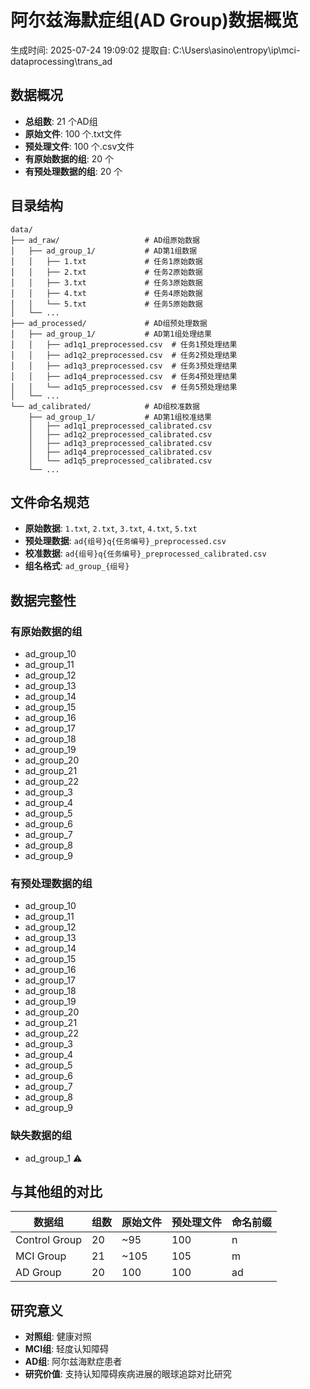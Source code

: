 # 阿尔兹海默症组(AD Group)数据概览
生成时间: 2025-07-24 19:09:02
提取自: C:\Users\asino\entropy\ip\mci-dataprocessing\trans_ad

## 数据概况
- **总组数**: 21 个AD组
- **原始文件**: 100 个.txt文件
- **预处理文件**: 100 个.csv文件
- **有原始数据的组**: 20 个
- **有预处理数据的组**: 20 个

## 目录结构
```
data/
├── ad_raw/                   # AD组原始数据
│   ├── ad_group_1/           # AD第1组数据
│   │   ├── 1.txt             # 任务1原始数据
│   │   ├── 2.txt             # 任务2原始数据
│   │   ├── 3.txt             # 任务3原始数据
│   │   ├── 4.txt             # 任务4原始数据
│   │   └── 5.txt             # 任务5原始数据
│   └── ...
├── ad_processed/             # AD组预处理数据
│   ├── ad_group_1/           # AD第1组处理结果
│   │   ├── ad1q1_preprocessed.csv  # 任务1预处理结果
│   │   ├── ad1q2_preprocessed.csv  # 任务2预处理结果
│   │   ├── ad1q3_preprocessed.csv  # 任务3预处理结果
│   │   ├── ad1q4_preprocessed.csv  # 任务4预处理结果
│   │   └── ad1q5_preprocessed.csv  # 任务5预处理结果
│   └── ...
└── ad_calibrated/            # AD组校准数据
    ├── ad_group_1/           # AD第1组校准结果
    │   ├── ad1q1_preprocessed_calibrated.csv
    │   ├── ad1q2_preprocessed_calibrated.csv
    │   ├── ad1q3_preprocessed_calibrated.csv
    │   ├── ad1q4_preprocessed_calibrated.csv
    │   └── ad1q5_preprocessed_calibrated.csv
    └── ...
```

## 文件命名规范
- **原始数据**: `1.txt`, `2.txt`, `3.txt`, `4.txt`, `5.txt`
- **预处理数据**: `ad{组号}q{任务编号}_preprocessed.csv`
- **校准数据**: `ad{组号}q{任务编号}_preprocessed_calibrated.csv`
- **组名格式**: `ad_group_{组号}`

## 数据完整性
### 有原始数据的组
- ad_group_10
- ad_group_11
- ad_group_12
- ad_group_13
- ad_group_14
- ad_group_15
- ad_group_16
- ad_group_17
- ad_group_18
- ad_group_19
- ad_group_20
- ad_group_21
- ad_group_22
- ad_group_3
- ad_group_4
- ad_group_5
- ad_group_6
- ad_group_7
- ad_group_8
- ad_group_9

### 有预处理数据的组
- ad_group_10
- ad_group_11
- ad_group_12
- ad_group_13
- ad_group_14
- ad_group_15
- ad_group_16
- ad_group_17
- ad_group_18
- ad_group_19
- ad_group_20
- ad_group_21
- ad_group_22
- ad_group_3
- ad_group_4
- ad_group_5
- ad_group_6
- ad_group_7
- ad_group_8
- ad_group_9

### 缺失数据的组
- ad_group_1 ⚠️

## 与其他组的对比
| 数据组 | 组数 | 原始文件 | 预处理文件 | 命名前缀 |
|--------|------|----------|------------|----------|
| Control Group | 20 | ~95 | 100 | n | 
| MCI Group | 21 | ~105 | 105 | m |
| AD Group | 20 | 100 | 100 | ad |

## 研究意义
- **对照组**: 健康对照
- **MCI组**: 轻度认知障碍
- **AD组**: 阿尔兹海默症患者
- **研究价值**: 支持认知障碍疾病进展的眼球追踪对比研究
